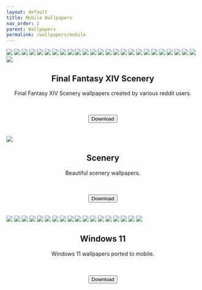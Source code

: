 ```yaml
---
layout: default
title: Mobile Wallpapers
nav_order: 2
parent: Wallpapers
permalink: /wallpapers/mobile
---
```


<!-- 
{: .note }
> {: .opaque }
> 
>
> 
-->

<div class="w3-card">
<div class="gallery">
<img src="https://the-back-room.info/assets/images/wallpapers/mobile/sfw/FFXIV Scenery/Aleport.png" />
<img src="https://the-back-room.info/assets/images/wallpapers/mobile/sfw/FFXIV Scenery/Amaurot.png" />
<img src="https://the-back-room.info/assets/images/wallpapers/mobile/sfw/FFXIV Scenery/Camp-Bronze-Lake.png" />
<img src="https://the-back-room.info/assets/images/wallpapers/mobile/sfw/FFXIV Scenery/Costa-del-Sol.png" />
<img src="https://the-back-room.info/assets/images/wallpapers/mobile/sfw/FFXIV Scenery/Dohn-Mheg.png" />
<img src="https://the-back-room.info/assets/images/wallpapers/mobile/sfw/FFXIV Scenery/Dravanian-Forelands.png" />
<img src="https://the-back-room.info/assets/images/wallpapers/mobile/sfw/FFXIV Scenery/Elpis-1.png" />
<img src="https://the-back-room.info/assets/images/wallpapers/mobile/sfw/FFXIV Scenery/Elpis-2.png" />
<img src="https://the-back-room.info/assets/images/wallpapers/mobile/sfw/FFXIV Scenery/Endwalker.png" />
<img src="https://the-back-room.info/assets/images/wallpapers/mobile/sfw/FFXIV Scenery/Lakeland.png" />
<img src="https://the-back-room.info/assets/images/wallpapers/mobile/sfw/FFXIV Scenery/Sagoli-Desert.png" />
<img src="https://the-back-room.info/assets/images/wallpapers/mobile/sfw/FFXIV Scenery/Thanolan.png" />
<img src="https://the-back-room.info/assets/images/wallpapers/mobile/sfw/FFXIV Scenery/Thavnair.png" />
<img src="https://the-back-room.info/assets/images/wallpapers/mobile/sfw/FFXIV Scenery/The-Aetherfont.png" />
<img src="https://the-back-room.info/assets/images/wallpapers/mobile/sfw/FFXIV Scenery/The-Azim-Steppe.png" />
<img src="https://the-back-room.info/assets/images/wallpapers/mobile/sfw/FFXIV Scenery/The-Black-Shroud.png" />
<img src="https://the-back-room.info/assets/images/wallpapers/mobile/sfw/FFXIV Scenery/The-Crystarium.png" />
<img src="https://the-back-room.info/assets/images/wallpapers/mobile/sfw/FFXIV Scenery/The-Fringes.png" />
<img src="https://the-back-room.info/assets/images/wallpapers/mobile/sfw/FFXIV Scenery/The-Lochs.png" />
<img src="https://the-back-room.info/assets/images/wallpapers/mobile/sfw/FFXIV Scenery/The-Omphalos.png" />
<img src="https://the-back-room.info/assets/images/wallpapers/mobile/sfw/FFXIV Scenery/Uldah.png" />
<img src="https://the-back-room.info/assets/images/wallpapers/mobile/sfw/FFXIV Scenery/Coerthas.png" />
<img src="https://the-back-room.info/assets/images/wallpapers/mobile/sfw/FFXIV Scenery/Il-Mheg.png" />
<img src="https://the-back-room.info/assets/images/wallpapers/mobile/sfw/FFXIV Scenery/Mare-Lamentorum.png" />
<img src="https://the-back-room.info/assets/images/wallpapers/mobile/sfw/FFXIV Scenery/Old-Sharlayan.png" />
<img src="https://the-back-room.info/assets/images/wallpapers/mobile/sfw/FFXIV Scenery/Raincatcher-Gully.png" />
</div>
<div class="w3-container">
<h2 class="text-small" style="text-align:center">Final Fantasy XIV Scenery</h2>
<p class="text-small" style="text-align:center">Final Fantasy XIV Scenery wallpapers created by various reddit users.</p><br /><br />
<span class="fs-3">
<div align="center" class="text-small">
<a href="https://gitlab.com/the-back-room/Wallpapers/-/archive/main/Wallpapers-main.zip?path=mobile/SFW/FFXIV-Scenery" target="_blank">
<button type="button" name="button" class="btn">Download</button></a> 
</div>
</span>
<br />
</div>
</div>
<br />
<div class="w3-card">
<div class="gallery">
<img src="https://the-back-room.info/assets/images/wallpapers/mobile/sfw/Scenery/Wallpaper (1).png" />
</div>
<div class="w3-container">
<h2 class="text-small" style="text-align:center">Scenery</h2>
<p class="text-small" style="text-align:center">Beautiful scenery wallpapers.</p><br /><br />
<span class="fs-3">
<div align="center" class="text-small">
<a href="https://gitlab.com/the-back-room/Wallpapers/-/archive/main/Wallpapers-main.zip?path=mobile/SFW/Scenery" target="_blank">
<button type="button" name="button" class="btn">Download</button></a> 
</div>
</span>
<br />
</div>
</div>
<br />
<div class="w3-card">
<div class="gallery">
<img src="https://the-back-room.info/assets/images/wallpapers/mobile/sfw/Windows 11/Windows 11 (1).png" />
<img src="https://the-back-room.info/assets/images/wallpapers/mobile/sfw/Windows 11/Windows 11 (2).png" />
<img src="https://the-back-room.info/assets/images/wallpapers/mobile/sfw/Windows 11/Windows 11 (3).png" />
<img src="https://the-back-room.info/assets/images/wallpapers/mobile/sfw/Windows 11/Windows 11 (4).png" />
<img src="https://the-back-room.info/assets/images/wallpapers/mobile/sfw/Windows 11/Windows 11 (5).png" />
<img src="https://the-back-room.info/assets/images/wallpapers/mobile/sfw/Windows 11/Windows 11 (6).png" />
<img src="https://the-back-room.info/assets/images/wallpapers/mobile/sfw/Windows 11/Windows 11 (7).png" />
<img src="https://the-back-room.info/assets/images/wallpapers/mobile/sfw/Windows 11/Windows 11 (8).png" />
<img src="https://the-back-room.info/assets/images/wallpapers/mobile/sfw/Windows 11/Windows 11 (9).png" />
<img src="https://the-back-room.info/assets/images/wallpapers/mobile/sfw/Windows 11/Windows 11 (10).png" />
<img src="https://the-back-room.info/assets/images/wallpapers/mobile/sfw/Windows 11/Windows 11 (11).png" />
<img src="https://the-back-room.info/assets/images/wallpapers/mobile/sfw/Windows 11/Windows 11 (12).png" />
<img src="https://the-back-room.info/assets/images/wallpapers/mobile/sfw/Windows 11/Windows 11 (13).png" />
<img src="https://the-back-room.info/assets/images/wallpapers/mobile/sfw/Windows 11/Windows 11 (14).png" />
<img src="https://the-back-room.info/assets/images/wallpapers/mobile/sfw/Windows 11/Windows 11 (15).png" />
<img src="https://the-back-room.info/assets/images/wallpapers/mobile/sfw/Windows 11/Windows 11 (16).png" />
<img src="https://the-back-room.info/assets/images/wallpapers/mobile/sfw/Windows 11/Windows 11 (17).png" />
<img src="https://the-back-room.info/assets/images/wallpapers/mobile/sfw/Windows 11/Windows 11 (18).png" />
</div>
<div class="w3-container">
<h2 class="text-small" style="text-align:center">Windows 11</h2>
<p class="text-small" style="text-align:center">Windows 11 wallpapers ported to mobile.</p><br /><br />
<span class="fs-3">
<div align="center" class="text-small">
<a href="https://gitlab.com/the-back-room/Wallpapers/-/archive/main/Wallpapers-main.zip?path=mobile/SFW/Windows-11" target="_blank">
<button type="button" name="button" class="btn">Download</button></a> 
</div>
</span>
<br />
</div>
</div>